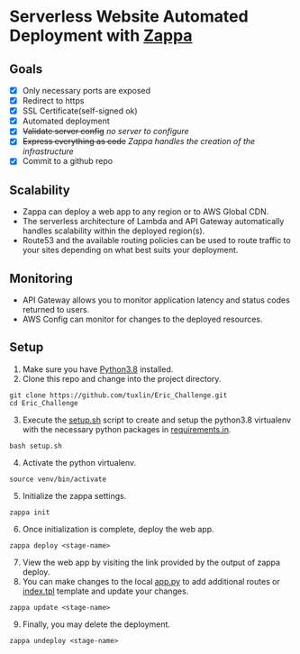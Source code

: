 # Serverless Website Automated Deployment with [Zappa](https://github.com/zappa/Zappa)

## Goals
- [x] Only necessary ports are exposed
- [x] Redirect to https
- [x] SSL Certificate(self-signed ok)
- [x] Automated deployment
- [x] ~~Validate server config~~ _no server to configure_
- [x] ~~Express everything as code~~ _Zappa handles the creation of the infrastructure_
- [x] Commit to a github repo

## Scalability
* Zappa can deploy a web app to any region or to AWS Global CDN.
* The serverless architecture of Lambda and API Gateway automatically handles scalability within the deployed region(s).
* Route53 and the available routing policies can be used to route traffic to your sites depending on what best suits your deployment. 

## Monitoring
* API Gateway allows you to monitor application latency and status codes returned to users.
* AWS Config can monitor for changes to the deployed resources.

## Setup
1. Make sure you have [Python3.8](https://www.python.org/downloads/release/python-3810/) installed.
2. Clone this repo and change into the project directory.
```
git clone https://github.com/tuxlin/Eric_Challenge.git
cd Eric_Challenge
```
3. Execute the [setup.sh](https://github.com/tuxlin/Eric_Challenge/blob/main/setup.sh) script to create and setup the python3.8 virtualenv with the necessary python packages in [requirements.in](https://github.com/tuxlin/Eric_Challenge/blob/main/requirements.in).
```
bash setup.sh
```
4. Activate the python virtualenv.
```
source venv/bin/activate
```
5. Initialize the zappa settings.
```
zappa init
```
6. Once initialization is complete, deploy the web app.
```
zappa deploy <stage-name>
```
7. View the web app by visiting the link provided by the output of zappa deploy.
8. You can make changes to the local [app.py](https://github.com/tuxlin/Eric_Challenge/blob/main/app.py) to add additional routes or [index.tpl](https://github.com/tuxlin/Eric_Challenge/blob/main/templates/index.tpl) template and update your changes.
```
zappa update <stage-name>
```
9. Finally, you may delete the deployment.
```
zappa undeploy <stage-name>
```



 
